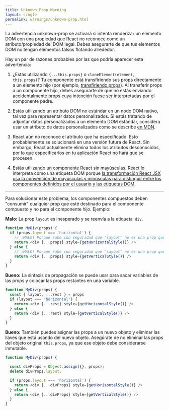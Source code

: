 ```yaml
---
title: Unknown Prop Warning
layout: single
permalink: warnings/unknown-prop.html
---
```

La advertencia unknown-prop se activará si intenta renderizar un elemento DOM con una propiedad que React no reconoce como un atributo/propiedad del DOM legal. Debes asegurarte de que tus elementos DOM no tengan elementos falsos flotando alrededor.

Hay un par de razones probables por las que podría aparecer esta advertencia:

1. ¿Estás utilizando `{...this.props}` o `cloneElement(element, this.props)`? Tu componente está transfiriendo sus props directamente a un elemento hijo (por ejemplo, [transfiriendo props](/docs/transferring-props.html)). Al transferir props a un componente hijo, debes asegurarte de que no estás enviando accidentalmente props cuya intención fuese ser interpretadas por el componente padre.

2. Estás utilizando un atributo DOM no estándar en un nodo DOM nativo, tal vez para representar datos personalizados. Si estás tratando de adjuntar datos personalizados a un elemento DOM estándar, considera usar un atributo de datos personalizados como se describe [en MDN](https://developer.mozilla.org/es/docs/Learn/HTML/como/Usando_atributos_de_datos).

3. React aún no reconoce el atributo que ha especificado. Esto probablemente se solucionará en una versión futura de React. Sin embargo, React actualmente elimina todos los atributos desconocidos, por lo que especificarlos en tu aplicación React no hará que se procesen.

4. Estás utilizando un componente React sin mayúsculas. React lo interpreta como una etiqueta DOM porque [la transformación React JSX usa la convención de mayúsculas y minúsculas para distinguir entre los componentes definidos por el usuario y las etiquetas DOM](/docs/jsx-in-depth.html#user-defined-components-must-be-capitalized).

---

Para solucionar este problema, los componentes compuestos deben "consumir" cualquier prop que esté destinado para el componente compuesto y no para el componente hijo. Ejemplo:

**Malo:** La prop `layout` es inesperado y se reenvía a la etiqueta` div`.

```js
function MyDiv(props) {
  if (props.layout === 'horizontal') {
    // ¡MALO! Porque sabe con seguridad que "layout" no es una prop que <div> entiende.
    return <div {...props} style={getHorizontalStyle()} />
  } else {
    // ¡MALO! Porque sabe con seguridad que "layout" no es una prop que <div> entiende.
    return <div {...props} style={getVerticalStyle()} />
  }
}
```

**Bueno:** La sintaxis de propagación se puede usar para sacar variables de las props y colocar las props restantes en una variable.

```js
function MyDiv(props) {
  const { layout, ...rest } = props
  if (layout === 'horizontal') {
    return <div {...rest} style={getHorizontalStyle()} />
  } else {
    return <div {...rest} style={getVerticalStyle()} />
  }
}
```

**Bueno:** También puedes asignar las props a un nuevo objeto y eliminar las llaves que está usando del nuevo objeto. Asegúrate de no eliminar las props del objeto original `this.props`, ya que ese objeto debe considerarse inmutable.

```js
function MyDiv(props) {

  const divProps = Object.assign({}, props);
  delete divProps.layout;

  if (props.layout === 'horizontal') {
    return <div {...divProps} style={getHorizontalStyle()} />
  } else {
    return <div {...divProps} style={getVerticalStyle()} />
  }
}
```
